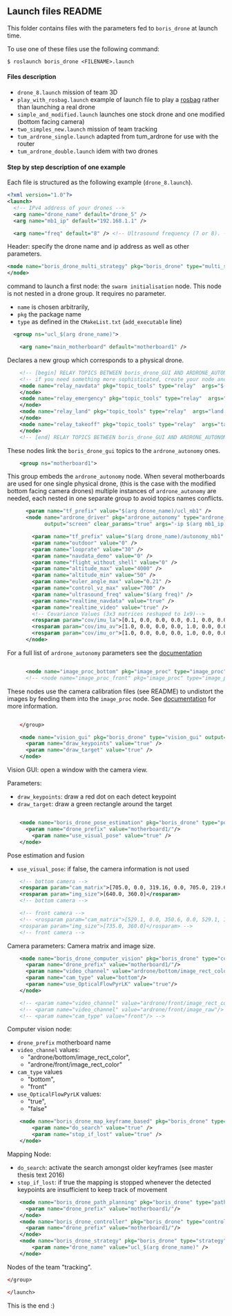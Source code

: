 ## Launch files README

This folder contains files with the parameters fed to `boris_drone` at launch time.

To use one of these files use the following command:
```
$ roslaunch boris_drone <FILENAME>.launch
```
#### Files description

 * `drone_8.launch` mission of team 3D
 * `play_with_rosbag.launch` example of launch file to play a [rosbag](http://wiki.ros.org/rosbag) rather than launching a real drone
 * `simple_and_modified.launch` launches one stock drone and one modified (bottom facing camera)
 * `two_simples_new.launch` mission of team tracking
 * `tum_ardrone_single.launch` adapted from tum_ardrone for use with the router
 * `tum_ardrone_double.launch` idem with two drones



#### Step by step description of one example

Each file is structured as the following example (`drone_8.launch`).

```xml
<?xml version="1.0"?>
<launch>
  <!-- IPv4 address of your drones -->
  <arg name="drone_name" default="drone_5" />
  <arg name="mb1_ip" default="192.168.1.1" />

  <arg name="freq" default="8" /> <!-- Ultrasound frequency (7 or 8). -->
```

Header: specify the drone name and ip address as well as other parameters.

```xml
<node name="boris_drone_multi_strategy" pkg="boris_drone" type="multi_strategy" output="screen">
</node>
```

command to launch a first node: the `swarm initialisation` node. This node is not nested in a drone group. It requires no parameter.

* `name` is chosen arbitrarily,
* `pkg` the package name
* `type` as defined in the `CMakeList.txt` (`add_executable` line)

```xml
  <group ns="ucl_$(arg drone_name)">

    <arg name="main_motherboard" default="motherboard1" />

```

Declares a new group which corresponds to a physical drone.

```xml
    <!-- [begin] RELAY TOPICS BETWEEN boris_drone_GUI AND ARDRONE_AUTONOMY -->
    <!-- if you need something more sophisticated, create your node and replace the corresponding relay -->
    <node name="relay_navdata" pkg="topic_tools" type="relay"  args="$(arg main_motherboard)/ardrone/navdata navdata">
    </node>
    <node name="relay_emergency" pkg="topic_tools" type="relay"  args="emergency_toggle $(arg main_motherboard)/ardrone/reset">
    </node>
    <node name="relay_land" pkg="topic_tools" type="relay"  args="land $(arg main_motherboard)/ardrone/land">
    </node>
    <node name="relay_takeoff" pkg="topic_tools" type="relay"  args="takeoff $(arg main_motherboard)/ardrone/takeoff">
    </node>
    <!-- [end] RELAY TOPICS BETWEEN boris_drone_GUI AND ARDRONE_AUTONOMY -->

```

These nodes link the `boris_drone_gui` topics to the `ardrone_autonomy` ones.

```xml
    <group ns="motherboard1">
```

This group embeds the `ardrone_autonomy` node. When several motherboards are used for one single physical drone, (this is the case with the modified bottom facing camera drones) multiple instances of `ardrone_autonomy` are needed, each nested in one separate group to avoid topics names conflicts.

```xml
      <param name="tf_prefix" value="$(arg drone_name)/ucl_mb1" />
      <node name="ardrone_driver" pkg="ardrone_autonomy" type="ardrone_driver"
            output="screen" clear_params="true" args="-ip $(arg mb1_ip)">

        <param name="tf_prefix" value="$(arg drone_name)/autonomy_mb1" />
        <param name="outdoor" value="0" />
        <param name="looprate" value="30" />
        <param name="navdata_demo" value="0" />
        <param name="flight_without_shell" value="0" />
        <param name="altitude_max" value="4000" />
        <param name="altitude_min" value="50" />
        <param name="euler_angle_max" value="0.21" />
        <param name="control_vz_max" value="700" />
        <param name="ultrasound_freq" value="$(arg freq)" />
        <param name="realtime_navdata" value="true" />
        <param name="realtime_video" value="true" />
        <!-- Covariance Values (3x3 matrices reshaped to 1x9)-->
        <rosparam param="cov/imu_la">[0.1, 0.0, 0.0, 0.0, 0.1, 0.0, 0.0, 0.0, 0.1]</rosparam>
        <rosparam param="cov/imu_av">[1.0, 0.0, 0.0, 0.0, 1.0, 0.0, 0.0, 0.0, 1.0]</rosparam>
        <rosparam param="cov/imu_or">[1.0, 0.0, 0.0, 0.0, 1.0, 0.0, 0.0, 0.0, 100000.0]</rosparam>
      </node>

```
For a full list of `ardrone_autonomy` parameters see the [documentation](
http://ardrone-autonomy.readthedocs.io/en/latest/parameters.html)


```xml

      <node name="image_proc_bottom" pkg="image_proc" type="image_proc" ns="ardrone/bottom"/>
      <!-- <node name="image_proc_front" pkg="image_proc" type="image_proc" ns="ardrone/front"/> -->

```

These nodes use the camera calibration files (see README) to undistort the images by feeding them into the `image_proc` node.
See [documentation](http://wiki.ros.org/image_proc) for more information.

```xml

    </group>

    <node name="vision_gui" pkg="boris_drone" type="vision_gui" output="screen">
      <param name="draw_keypoints" value="true" />
      <param name="draw_target" value="true" />
    </node>
```

Vision GUI: open a window with the camera view.

Parameters:  
 * `draw_keypoints`: draw a red dot on each detect keypoint
 * `draw_target`: draw a green rectangle around the target

```xml

    <node name="boris_drone_pose_estimation" pkg="boris_drone" type="pose_estimation" output="screen">
      <param name="drone_prefix" value="motherboard1/"/>
        <param name="use_visual_pose" value="true" />
    </node>
```

Pose estimation and fusion

 * `use_visual_pose`: if false, the camera information is not used


```xml
    <!-- bottom camera -->
    <rosparam param="cam_matrix">[705.0, 0.0, 319.16, 0.0, 705.0, 219.6, 0.0, 0.0, 1.0]</rosparam>
    <rosparam param="img_size">[640.0, 360.0]</rosparam>
    <!-- bottom camera -->

    <!-- front camera -->
    <!-- <rosparam param="cam_matrix">[529.1, 0.0, 350.6, 0.0, 529.1, 182.2, 0.0, 0.0, 1.0]</rosparam>
    <rosparam param="img_size">[735.0, 360.0]</rosparam> -->
    <!-- front camera -->
```

Camera parameters: Camera matrix and image size.

```xml
    <node name="boris_drone_computer_vision" pkg="boris_drone" type="computer_vision" output="screen">
      <param name="drone_prefix" value="motherboard1/"/>
      <param name="video_channel" value="ardrone/bottom/image_rect_color"/>
      <param name="cam_type" value="bottom"/>
      <param name="use_OpticalFlowPyrLK" value="true"/>
    </node>

    <!-- <param name="video_channel" value="ardrone/front/image_rect_color"/> -->
    <!-- <param name="video_channel" value="ardrone/front/image_raw"/> -->
    <!-- <param name="cam_type" value="front"/> -->
```

Computer vision node:

 * `drone_prefix` motherboard name
 * `video_channel` values:
   * "ardrone/bottom/image_rect_color",
   * "ardrone/front/image_rect_color"
 * `cam_type` values
   * "bottom",
   * "front"
 * `use_OpticalFlowPyrLK` values:
    * "true",
    * "false"

```xml
    <node name="boris_drone_map_keyframe_based" pkg="boris_drone" type="map_keyframe_based" output="screen">
        <param name="do_search" value="true" />
        <param name="stop_if_lost" value="true" />
    </node>

```

Mapping Node:

 * `do_search`: activate the search amongst older keyframes (see master thesis text 2016)
 * `stop_if_lost`: if true the mapping is stopped whenever the detected keypoints are insufficient to keep track of movement

```xml
    <node name="boris_drone_path_planning" pkg="boris_drone" type="path_planning_custom" output="screen">
      <param name="drone_prefix" value="motherboard1/"/>
    </node>
    <node name="boris_drone_controller" pkg="boris_drone" type="controller_custom" output="screen">
      <param name="drone_prefix" value="motherboard1/"/>
    </node>
    <node name="boris_drone_strategy" pkg="boris_drone" type="strategy" output="screen">
        <param name="drone_name" value="ucl_$(arg drone_name)" />
    </node>
```
Nodes of the team "tracking".

```xml
</group>

</launch>
```
This is the end :)
